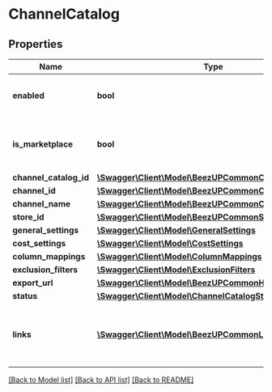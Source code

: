 # ChannelCatalog

## Properties
Name | Type | Description | Notes
------------ | ------------- | ------------- | -------------
**enabled** | **bool** | Indicates if the channel catalog is active | [optional] 
**is_marketplace** | **bool** | Indicates if this channel catalog is related to a marketplace | [optional] 
**channel_catalog_id** | [**\Swagger\Client\Model\BeezUPCommonChannelCatalogId**](BeezUPCommonChannelCatalogId.md) |  | 
**channel_id** | [**\Swagger\Client\Model\BeezUPCommonChannelId**](BeezUPCommonChannelId.md) |  | 
**channel_name** | [**\Swagger\Client\Model\BeezUPCommonChannelName**](BeezUPCommonChannelName.md) |  | [optional] 
**store_id** | [**\Swagger\Client\Model\BeezUPCommonStoreId**](BeezUPCommonStoreId.md) |  | 
**general_settings** | [**\Swagger\Client\Model\GeneralSettings**](GeneralSettings.md) |  | [optional] 
**cost_settings** | [**\Swagger\Client\Model\CostSettings**](CostSettings.md) |  | [optional] 
**column_mappings** | [**\Swagger\Client\Model\ColumnMappings**](ColumnMappings.md) |  | [optional] 
**exclusion_filters** | [**\Swagger\Client\Model\ExclusionFilters**](ExclusionFilters.md) |  | [optional] 
**export_url** | [**\Swagger\Client\Model\BeezUPCommonHttpUrl**](BeezUPCommonHttpUrl.md) |  | [optional] 
**status** | [**\Swagger\Client\Model\ChannelCatalogStatus**](ChannelCatalogStatus.md) |  | [optional] 
**links** | [**\Swagger\Client\Model\BeezUPCommonLink2[]**](BeezUPCommonLink2.md) | Indicates the actions you can do on a channel catalog | [optional] 

[[Back to Model list]](../README.md#documentation-for-models) [[Back to API list]](../README.md#documentation-for-api-endpoints) [[Back to README]](../README.md)


